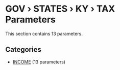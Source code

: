 # GOV › STATES › KY › TAX Parameters

This section contains 13 parameters.

## Categories

- [INCOME](income/index.md) (13 parameters)
